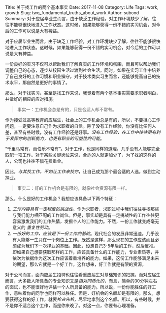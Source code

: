 Title: 关于找工作的两个基本事实
Date: 2017-11-08
Category: Life
Tags: work, growth
Slug: two_fundamental_truths_about_work
Author: subond
Summary: 对于应届毕业生而言，由于缺乏工作经验，对工作环境缺少了解，往往不能够很快地进入工作状态。这时候，如果能够获得一份不错的实习机会，对今后的工作可以说是大有裨益。

对于应届毕业生而言，由于缺乏工作经验，对工作环境缺少了解，往往不能够很快地进入工作状态。这时候，如果能够获得一份不错的实习机会，对今后的工作可以说是大有裨益。

一份良好的实习不仅可以帮助我们了解真实的工作环境和氛围，而且可以帮助我们调整自己的心态，逐步从校园生活过渡到社会生活。同时，如果在实习工作中培养了自己良好的工作习惯和职业操守，对于技术类实习生而言，还能够提高自己的技术水平，那自然是更好的事情了。

那么，对于找实习，甚至是找工作来说，我觉着有两个基本事实需要求职者明白，并做好的相应的应对措施。

> 事实一：工作机会总是有的，只是合适人却不常有。

作为接受过高等教育的应届生，社会上的工作机会总是有的，所以，不要担心工作问题，一定要注意自己作为求职者的自信。除了没有工作经验，你没有比任何人差，甚至有些时候，没有工作经验还是好事。*没有工作经验，在工作中往往更有利于发挥你的创新能力，也更有职业的可塑性的可能*。

“千里马常有，而伯乐不常有”。对于工作，也是同样的道理。几乎没有人能够完全匹配一项工作。对于某些关键岗位来说，合适的人就更加少了，为了找的这样的人，公司也往往不惜花费重金。

因此，*与其找工作，不如让工作来找你*，让自己成为那个最合适的人选，做到主动择业。

> 事实二：好的工作机会是有限的，就像社会资源有限一样。

那么，什么是好的工作机会？我想应该具备以下两个特征：

1. *工作内容具有一定程度的挑战性*。作为求职者，求职过程中我们往往寻找那些与我们能力相匹配的工作岗位。但是，事实却是具有一定挑战性的工作往往更容易激发我们的工作热情，发掘个人的工作能力。不然，一份工作就变成毫无意义的 *重复性劳动*。
2. *一份好的工作，应该是下一份工作的基础*。现代社会的发展非常迅速，几乎没有人能够一生只在一个岗位上工作。既然是这样，那么现在的工作应该而且必须成为我们下一次择业的基础。因此，设想自己3-5年后的工作，然后反推。即如果自己想要获取那样的工作，应该具备什么的工作能力，专业素质等，并依次为依据作为这次工作应该着重培养的能力。如果，这份工作能够满足未来的期望，那么它就是一个好工作。这样想来，好工作就是有限的资源。

对于公司而言，面向应届生招聘也往往看重应届生对基础知识的把握。而对应届生而言，大多数人所具备的专业知识又是*相对同质化的*，而且，简单的30分钟左右的面试，也不能很好地评估一个人所具备的能力。所以说，一份你能胜任的好工作，意味着你的同学也同样可以胜任。但是，好机会的名额却是有限的。那么，想要获得这样的好工作，就要*抢占先机*，尽早地拿到这个名额。所以，有些时候，并不是你不适合这个工作，而是你来晚了。对这一点，你要有心理准备。
